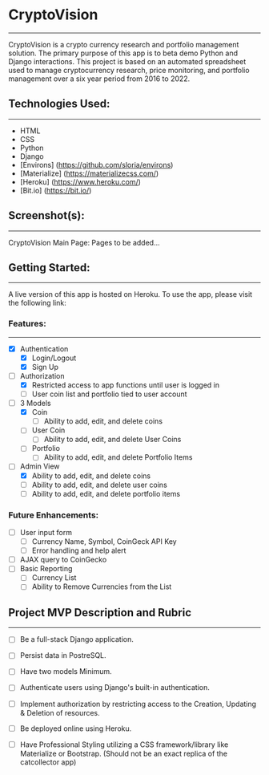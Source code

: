 # CryptoVision
--- 

CryptoVision is a crypto currency research and portfolio management solution. The primary purpose of this app is to beta demo Python and Django interactions. This project is based on an automated spreadsheet used to manage cryptocurrency research, price monitoring, and portfolio management over a six year period from 2016 to 2022. 

## Technologies Used: 
--- 

- HTML
- CSS
- Python
- Django
- [Environs] (https://github.com/sloria/environs)
- [Materialize] (https://materializecss.com/)
- [Heroku] (https://www.heroku.com/)
- [Bit.io] (https://bit.io/)

## Screenshot(s):
--- 
CryptoVision Main Page:
Pages to be added...
<!-- ![Login](images/login_screen.png) -->

## Getting Started: 
--- 

A live version of this app is hosted on Heroku. To use the app, please visit the following link: 
<!-- [CryptoVision] (https://cryptovision.herokuapp.com/) -->

### Features:
--- 
- [X] Authentication
  - [X] Login/Logout
  - [X] Sign Up
- [ ] Authorization
  - [X] Restricted access to app functions until user is logged in
  - [ ] User coin list and portfolio tied to user account
- [ ] 3 Models
  - [X] Coin
    - [ ] Ability to add, edit, and delete coins
  - [ ] User Coin
    - [ ] Ability to add, edit, and delete User Coins
  - [ ] Portfolio
    - [ ] Ability to add, edit, and delete Portfolio Items
- [ ] Admin View
  - [X] Ability to add, edit, and delete coins
  - [ ] Ability to add, edit, and delete user coins
  - [ ] Ability to add, edit, and delete portfolio items

### Future Enhancements:

- [ ] User input form
  - [ ] Currency Name, Symbol, CoinGeck API Key
  - [ ] Error handling and help alert
- [ ] AJAX query to CoinGecko
- [ ] Basic Reporting
  - [ ] Currency List
  - [ ] Ability to Remove Currencies from the List

## Project MVP Description and Rubric
--- 

- [ ] Be a full-stack Django application.
- [ ] Persist data in PostreSQL.
- [ ] Have two models Minimum.
- [ ] Authenticate users using Django's built-in authentication.
- [ ] Implement authorization by restricting access to the Creation, Updating & Deletion of resources.
- [ ] Be deployed online using Heroku.
- [ ] Have Professional Styling utilizing a CSS framework/library like Materialize or Bootstrap. (Should not be an exact replica of the catcollector app)

